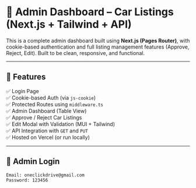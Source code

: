 # 🚗 Admin Dashboard – Car Listings (Next.js + Tailwind + API)

This is a complete admin dashboard built using **Next.js (Pages Router)**, with cookie-based authentication and full listing management features (Approve, Reject, Edit). Built to be clean, responsive, and functional.

---

## 🧩 Features

✅ Login Page  
✅ Cookie-based Auth (via `js-cookie`)  
✅ Protected Routes using `middleware.ts`  
✅ Admin Dashboard (Table View)  
✅ Approve / Reject Car Listings  
✅ Edit Modal with Validation (MUI + Tailwind)  
✅ API Integration with `GET` and `PUT`  
✅ Hosted on Vercel (or run locally)

---

## 🔐 Admin Login

```txt
Email: oneclickdrive@gmail.com
Password: 123456
